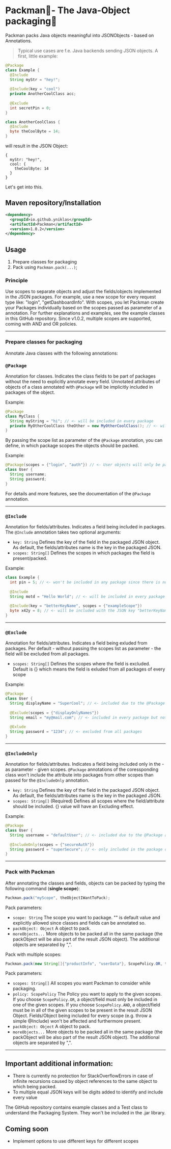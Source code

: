 # Packman:baggage_claim:- The Java-Object packaging:closed_book:
Packman packs Java objects meaningful into JSONObjects - based on Annotations.
> Typical use cases are f.e. Java backends sending JSON objects.
A first, little example:
```java
@Package
class Example {
  @Include
  String myStr = "hey!";
  
  @Include(key = "cool")
  private AnotherCoolClass acc;
  
  @Exclude
  int secretPin = 0;
}

class AnotherCoolClass {
  @Include
  byte theCoolByte = 14;
}
```
will result in the JSON Object:
```
{
  myStr: "hey!",
  cool: {
    theCoolByte: 14
  }
}
```
Let's get into this.
## Maven repository/Installation
```xml
<dependency>
  <groupId>io.github.yniklas</groupId>
  <artifactId>Packman</artifactId>
  <version>1.0.2</version>
</dependency>
```

## Usage
1. Prepare classes for packaging
2. Pack using `Packman.pack(...)`;

### Principle
Use scopes to separate objects and adjust the fields/objects implemented in the JSON packages.
For example, use a new scope for every request type like: "login", "getDashboardInfo". With scopes, you let Packman create your Packages individually based on the scopes passed as 
parameter of a annotation. For further explanations and examples, see the example classes in this GitHub repository.
Since v1.0.2, multiple scopes are supported, coming with AND and OR policies.

---

### Prepare classes for packaging
Annotate Java classes with the following annotations:

### ```@Package``` 
Annotation for classes. Indicates the class fields to be part of packages without the need to explicitly annotate every field.
Unnotated attributes of objects of a class annotated with ```@Package``` will be implicitly included in packages of the object.

Example:
```java
@Package
class MyClass {
  String myString = "hi"; // <- will be included in every package
  private MyOtherCoolClass theOther = new MyOtherCoolClass(); // <- will be included in every package
}
```
By passing the scope list as parameter of the ```@Package``` annotation, you can define, in which package scopes the objects should be packed.

Example:
```java
@Package(scopes = {"login", "auth"}) // <- User objects will only be packaged on package operations on the "login" or "auth" scopes
class User {
  String username;
  String password;
}
```
For details and more features, see the documentation of the ```@Package``` annotation.

---
### ```@Include```
Annotation for fields/attributes. Indicates a field being included in packages. The ```@Include``` annotation takes two optional arguments:
+ ```key: String``` Defines the key of the field in the packaged JSON object. As default, the fields/attributes name is the key in the packaged JSON.
+ ```scopes: String[]``` Defines the scopes in which packages the field is present/packed.

Example:
```java
class Example {
  int pin = 5; // <- won't be included in any package since there is no @Package class annotation or @Include annotation to this field
  
  @Include
  String motd = "Hello World"; // <- will be included in every package
  
  @Include(key = "betterKeyName", scopes = {"exampleScope"})
  byte x42y = 8; // <- will be included with the JSON key "betterKeyName" in packages of the "exampleScope" scope but in no other package
}
```

---
### ```@Exclude```
Annotation for fields/attributes. Indicates a field being exluded from packages. Per default - without passing the scopes list as parameter - the field will be excluded from all packages.
+ ```scopes: String[]``` Defines the scopes where the field is excluded. Default is {} which means the field is exluded from all packages of every scope

Example:
```java
@Package
class User {
  String displayName = "SuperCool"; // <- included due to the @Package annotation of the class
  
  @Exclude(scopes = {"displayOnlyNames"})
  String email = "my@mail.com"; // <- included in every package but not in packages of the scope "displayOnlyNames"
  
  @Exlude
  String password = "1234"; // <- excluded from all packages
}
```

---
### ```@IncludeOnly```
Annotation for fields/attributes. Indicates a field being included only in the - as parameter - given scopes. ```@Package``` annotations of the coressponding class won't include the attribute into packages from other scopes than passed for the ```@IncludeOnly``` annotation.
+ ```key: String``` Defines the key of the field in the packaged JSON object. As default, the fields/attributes name is the key in the packaged JSON.
+ ```scopes: String[]``` (Required) Defines all scopes where the field/attribute should be included. {} value will have an Excluding effect.

Example:
```java
@Package
class User {
  String username = "defaultUser"; // <- included due to the @Package annotation of the class
  
  @IncludeOnly(scopes = {"secureAuth"})
  String password = "superSecure"; // <- only included in the package of the "secureAuth" scope, in no other package
}
```

---
### Pack with Packman
After annotating the classes and fields, objects can be packed by typing the following command (**single scope**):
```java
Packman.pack("myScope", theObjectIWantToPack);
```
Pack parameters:
+ ```scope: String``` The scope you want to package. "" is default value and explicitly allowed since classes and fields can be annotated so.
+ ```packObject: Object``` A object to pack.
+ ```moreObjects...``` More objects to be packed all in the same package (the packObject will be also part of the result JSON object). The additional objects are separated by ",".

Pack with multiple scopes:
```java
Packman.pack(new String[]{"productInfo", "userData"}, ScopePolicy.OR, theObjectIWantToPack);
```
Pack parameters:
+ ```scopes: String[]``` All scopes you want Packman to consider while packaging.
+ ```policy: ScopePolicy``` The Policy you want to apply to the given scopes. If you choose `ScopePolicy.OR`, a object/field must only be included in one of the given scopes. If you choose `ScopePolicy.AND`, a object/field must be in all of the given scopes to be present in the result JSON Object. Fields/Object being included for every scope (e.g. throw a simple @Include) won't be affected and furthermore present.
+ ```packObject: Object``` A object to pack.
+ ```moreObjects...``` More objects to be packed all in the same package (the packObject will be also part of the result JSON object). The additional objects are separated by ",".

---
## Important additional information:
+ There is currently no protection for StackOverflowErrors in case of infinite recursions caused by object references to the same object to which being packed.
+ To multiple equal JSON keys will be digits added to identify and include every value

The GitHub repository contains example classes and a Test class to understand the Packaging System. They won't be included in the .jar library.

## Coming soon
+ Implement options to use different keys for different scopes
